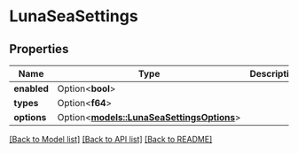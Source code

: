 # LunaSeaSettings

## Properties

Name | Type | Description | Notes
------------ | ------------- | ------------- | -------------
**enabled** | Option<**bool**> |  | [optional]
**types** | Option<**f64**> |  | [optional]
**options** | Option<[**models::LunaSeaSettingsOptions**](LunaSeaSettings_options.md)> |  | [optional]

[[Back to Model list]](../README.md#documentation-for-models) [[Back to API list]](../README.md#documentation-for-api-endpoints) [[Back to README]](../README.md)



